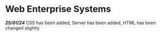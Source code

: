 # Web Enterprise Systems
***25/01/24***
CSS has been added, Server has been added, HTML has been changed slightly
